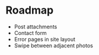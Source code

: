 Roadmap
=======

 * Post attachments
 * Contact form
 * Error pages in site layout
 * Swipe between adjacent photos
